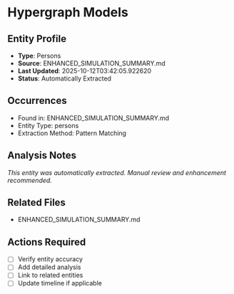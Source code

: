 # Hypergraph Models

## Entity Profile
- **Type**: Persons
- **Source**: ENHANCED_SIMULATION_SUMMARY.md
- **Last Updated**: 2025-10-12T03:42:05.922620
- **Status**: Automatically Extracted

## Occurrences
- Found in: ENHANCED_SIMULATION_SUMMARY.md
- Entity Type: persons
- Extraction Method: Pattern Matching

## Analysis Notes
*This entity was automatically extracted. Manual review and enhancement recommended.*

## Related Files
- ENHANCED_SIMULATION_SUMMARY.md

## Actions Required
- [ ] Verify entity accuracy
- [ ] Add detailed analysis
- [ ] Link to related entities
- [ ] Update timeline if applicable
